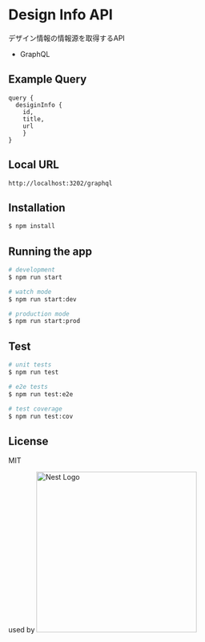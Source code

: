 # Design Info API
デザイン情報の情報源を取得するAPI
- GraphQL

## Example Query

```
query {
  desiginInfo {
    id,
    title,
    url
	}
}
```

## Local URL
`http://localhost:3202/graphql`



## Installation

```bash
$ npm install
```

## Running the app

```bash
# development
$ npm run start

# watch mode
$ npm run start:dev

# production mode
$ npm run start:prod
```

## Test

```bash
# unit tests
$ npm run test

# e2e tests
$ npm run test:e2e

# test coverage
$ npm run test:cov
```


## License
MIT


  used by 
  <a href="http://nestjs.com/" target="blank"><img src="https://nestjs.com/img/logo_text.svg" width="320" alt="Nest Logo" /></a>

